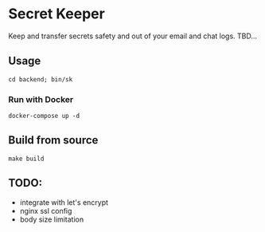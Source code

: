 # Secret Keeper
Keep and transfer secrets safety and out of your email and chat logs.
TBD...

## Usage
```shell
cd backend; bin/sk
```

### Run with Docker
```shell
docker-compose up -d
```

## Build from source

```shell
make build
```

## TODO:
- integrate with let's encrypt 
- nginx ssl config
- body size limitation